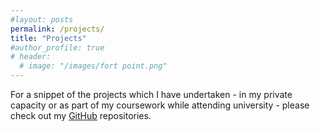 ```yaml
---
#layout: posts
permalink: /projects/
title: "Projects"
#author_profile: true
# header:
  # image: "/images/fort point.png"
---
```


For a snippet of the projects which I have undertaken - in my private capacity or as part of my coursework while attending university - please check out my [GitHub](https://github.com/zlian001) repositories.